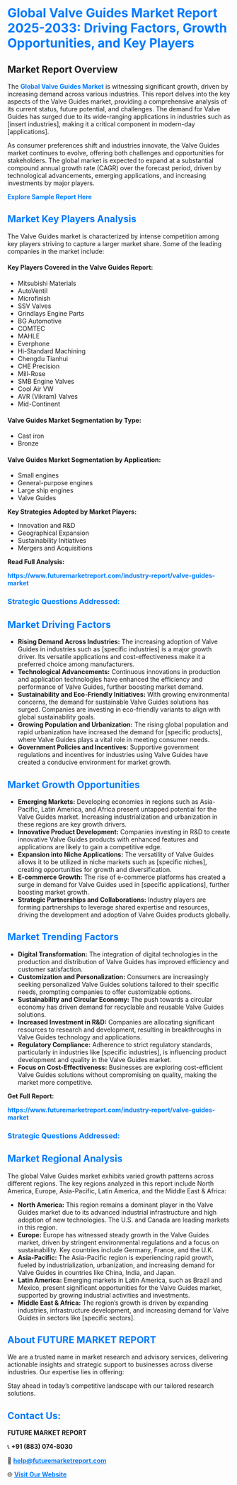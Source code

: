 <h1 style="color: #007BFF;">Global Valve Guides Market Report 2025-2033: Driving Factors, Growth Opportunities, and Key Players</h1>

<section id="overview">
<h2>Market Report Overview</h2>
<p>The <a href="https://www.futuremarketreport.com/industry-report/valve-guides-market" style="color: #007BFF; text-decoration: none;"><strong>Global Valve Guides Market</strong></a> is witnessing significant growth, driven by increasing demand across various industries. This report delves into the key aspects of the Valve Guides market, providing a comprehensive analysis of its current status, future potential, and challenges. The demand for Valve Guides has surged due to its wide-ranging applications in industries such as [insert industries], making it a critical component in modern-day [applications].</p>
<p>As consumer preferences shift and industries innovate, the Valve Guides market continues to evolve, offering both challenges and opportunities for stakeholders. The global market is expected to expand at a substantial compound annual growth rate (CAGR) over the forecast period, driven by technological advancements, emerging applications, and increasing investments by major players.</p>
</section>

<section id="overview">
<p><a href="https://www.futuremarketreport.com/request-sample/reportId=126087" style="color: #007BFF; text-decoration: none;"><strong>Explore Sample Report Here</strong></a></p>
</section>

<section id="key-players">
<h2 style="color: #007BFF;">Market Key Players Analysis</h2>
<p>The Valve Guides market is characterized by intense competition among key players striving to capture a larger market share. Some of the leading companies in the market include:</p>
<h4>Key Players Covered in the Valve Guides Report:</h4>
<ul><li>Mitsubishi Materials</li><li>AutoVentil</li><li>Microfinish</li><li>SSV Valves</li><li>Grindlays Engine Parts</li><li>BG Automotive</li><li>COMTEC</li><li>MAHLE</li><li>Everphone</li><li>Hi-Standard Machining</li><li>Chengdu Tianhui</li><li>CHE Precision</li><li>Mill-Rose</li><li>SMB Engine Valves</li><li>Cool Air VW</li><li>AVR (Vikram) Valves</li><li>Mid-Continent</li></ul>
<h4>Valve Guides Market Segmentation by Type:</h4>
<ul><li>Cast iron</li><li>Bronze</li></ul>

<h4>Valve Guides Market Segmentation by Application:</h4>
<ul><li>Small engines</li><li>General-purpose engines</li><li>Large ship engines</li><li>Valve Guides</li></ul>
<p><strong>Key Strategies Adopted by Market Players:</strong></p>
<ul>
<li>Innovation and R&D</li>
<li>Geographical Expansion</li>
<li>Sustainability Initiatives</li>
<li>Mergers and Acquisitions</li>
</ul>
</section>

<section>
<p><strong>Read Full Analysis: </strong></p><a href="https://www.futuremarketreport.com/industry-report/valve-guides-market" style="color: #007BFF; text-decoration: none;"><strong>https://www.futuremarketreport.com/industry-report/valve-guides-market</strong></a>
<h3 style="color: #007BFF;">Strategic Questions Addressed:</h3>
</section>

<section id="driving-factors">
<h2 style="color: #007BFF;">Market Driving Factors</h2>
<ul>
<li><strong>Rising Demand Across Industries:</strong> The increasing adoption of Valve Guides in industries such as [specific industries] is a major growth driver. Its versatile applications and cost-effectiveness make it a preferred choice among manufacturers.</li>
<li><strong>Technological Advancements:</strong> Continuous innovations in production and application technologies have enhanced the efficiency and performance of Valve Guides, further boosting market demand.</li>
<li><strong>Sustainability and Eco-Friendly Initiatives:</strong> With growing environmental concerns, the demand for sustainable Valve Guides solutions has surged. Companies are investing in eco-friendly variants to align with global sustainability goals.</li>
<li><strong>Growing Population and Urbanization:</strong> The rising global population and rapid urbanization have increased the demand for [specific products], where Valve Guides plays a vital role in meeting consumer needs.</li>
<li><strong>Government Policies and Incentives:</strong> Supportive government regulations and incentives for industries using Valve Guides have created a conducive environment for market growth.</li>
</ul>
</section>

<section id="growth-opportunities">
<h2 style="color: #007BFF;">Market Growth Opportunities</h2>
<ul>
<li><strong>Emerging Markets:</strong> Developing economies in regions such as Asia-Pacific, Latin America, and Africa present untapped potential for the Valve Guides market. Increasing industrialization and urbanization in these regions are key growth drivers.</li>
<li><strong>Innovative Product Development:</strong> Companies investing in R&D to create innovative Valve Guides products with enhanced features and applications are likely to gain a competitive edge.</li>
<li><strong>Expansion into Niche Applications:</strong> The versatility of Valve Guides allows it to be utilized in niche markets such as [specific niches], creating opportunities for growth and diversification.</li>
<li><strong>E-commerce Growth:</strong> The rise of e-commerce platforms has created a surge in demand for Valve Guides used in [specific applications], further boosting market growth.</li>
<li><strong>Strategic Partnerships and Collaborations:</strong> Industry players are forming partnerships to leverage shared expertise and resources, driving the development and adoption of Valve Guides products globally.</li>
</ul>
</section>

<section id="trending-factors">
<h2 style="color: #007BFF;">Market Trending Factors</h2>
<ul>
<li><strong>Digital Transformation:</strong> The integration of digital technologies in the production and distribution of Valve Guides has improved efficiency and customer satisfaction.</li>
<li><strong>Customization and Personalization:</strong> Consumers are increasingly seeking personalized Valve Guides solutions tailored to their specific needs, prompting companies to offer customizable options.</li>
<li><strong>Sustainability and Circular Economy:</strong> The push towards a circular economy has driven demand for recyclable and reusable Valve Guides solutions.</li>
<li><strong>Increased Investment in R&D:</strong> Companies are allocating significant resources to research and development, resulting in breakthroughs in Valve Guides technology and applications.</li>
<li><strong>Regulatory Compliance:</strong> Adherence to strict regulatory standards, particularly in industries like [specific industries], is influencing product development and quality in the Valve Guides market.</li>
<li><strong>Focus on Cost-Effectiveness:</strong> Businesses are exploring cost-efficient Valve Guides solutions without compromising on quality, making the market more competitive.</li>
</ul>
</section>

<section>
<p><strong>Get Full Report: </strong></p><a href="https://www.futuremarketreport.com/industry-report/valve-guides-market" style="color: #007BFF; text-decoration: none;"><strong>https://www.futuremarketreport.com/industry-report/valve-guides-market</strong></a>
<h3 style="color: #007BFF;">Strategic Questions Addressed:</h3>
</section>


<section id="regional-analysis">
<h2 style="color: #007BFF;">Market Regional Analysis</h2>
<p>The global Valve Guides market exhibits varied growth patterns across different regions. The key regions analyzed in this report include North America, Europe, Asia-Pacific, Latin America, and the Middle East & Africa:</p>
<ul>
<li><strong>North America:</strong> This region remains a dominant player in the Valve Guides market due to its advanced industrial infrastructure and high adoption of new technologies. The U.S. and Canada are leading markets in this region.</li>
<li><strong>Europe:</strong> Europe has witnessed steady growth in the Valve Guides market, driven by stringent environmental regulations and a focus on sustainability. Key countries include Germany, France, and the U.K.</li>
<li><strong>Asia-Pacific:</strong> The Asia-Pacific region is experiencing rapid growth, fueled by industrialization, urbanization, and increasing demand for Valve Guides in countries like China, India, and Japan.</li>
<li><strong>Latin America:</strong> Emerging markets in Latin America, such as Brazil and Mexico, present significant opportunities for the Valve Guides market, supported by growing industrial activities and investments.</li>
<li><strong>Middle East & Africa:</strong> The region’s growth is driven by expanding industries, infrastructure development, and increasing demand for Valve Guides in sectors like [specific sectors].</li>
</ul>
</section>

<footer>
<h2 style="color: #007BFF;">About FUTURE MARKET REPORT</h2>
<p>We are a trusted name in market research and advisory services, delivering actionable insights and strategic support to businesses across diverse industries. Our expertise lies in offering:</p>

<p>Stay ahead in today’s competitive landscape with our tailored research solutions.</p>

<h2 style="color: #007BFF;">Contact Us:</h2>
<p><strong>FUTURE MARKET REPORT</strong></p>
<p>📞 <strong>+91 (883) 074-8030</strong></p>
<p>📧 <strong><a href="mailto:help@futuremarketreport.com" style="color: #007BFF;">help@futuremarketreport.com</a></strong></p>
<p>🌐 <strong><a href="https://www.futuremarketreport.com/" style="color: #007BFF;">Visit Our Website</a></strong></p>
</footer>